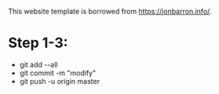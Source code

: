 This website template is borrowed from https://jonbarron.info/.

# Step 1-3:
+ git add --all
+ git commit -m "modify"
+ git push -u origin master
